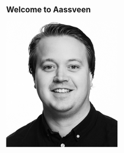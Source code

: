 ## Welcome to Aassveen ##





![VisningsTekst](https://github.com/Aassveen/aassveen/blob/master/211833.jpg)
